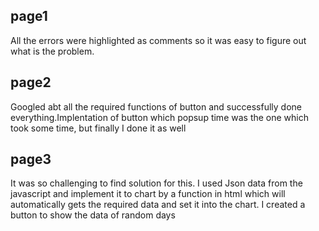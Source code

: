 ## page1
All the errors were highlighted as comments so it was easy to figure out what is the problem.
## page2
Googled abt all the required functions of button and successfully done everything.Implentation of button which popsup time was the one which took some time, but finally I done it as well
## page3
It was so challenging to find solution for this. I used Json data from the javascript and implement it to chart by a function in html which will automatically gets the required data and set it into the chart. I created a button to show the data of random days
